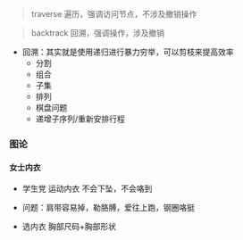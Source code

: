 > traverse 遍历，强调访问节点，不涉及撤销操作

> backtrack 回溯，强调操作，涉及撤销
- 回溯：其实就是使用递归进行暴力穷举，可以剪枝来提高效率
    - 分割
    - 组合
    - 子集
    - 排列
    - 棋盘问题
    - 递增子序列/重新安排行程
### 图论

#### 女士内衣
- 学生党 运动内衣 不会下坠，不会咯到

- 问题：肩带容易掉，勒胳膊，爱往上跑，钢圈咯挺
- 选内衣 胸部尺码+胸部形状